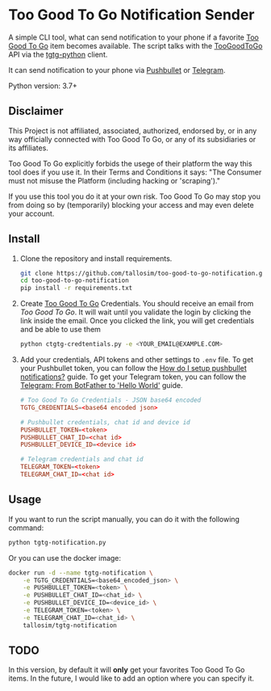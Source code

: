 # Too Good To Go Notification Sender

A simple CLI tool, what can send notification to your phone if a favorite [Too Good To Go](https://toogoodtogo.com/) item becomes available.
The script talks with the [TooGoodToGo](https://toogoodtogo.com/) API via the [tgtg-python](https://github.com/ahivert/tgtg-python) client.

It can send notification to your phone via [Pushbullet](https://www.pushbullet.com/) or [Telegram](https://telegram.org/).

Python version: 3.7+

## Disclaimer

This Project is not affiliated, associated, authorized, endorsed by, or in any way officially connected with Too Good To Go, or any of its subsidiaries or its affiliates.

Too Good To Go explicitly forbids the usege of their platform the way this tool does if you use it. In their Terms and Conditions it says: "The Consumer must not misuse the Platform (including hacking or 'scraping')."

If you use this tool you do it at your own risk. Too Good To Go may stop you from doing so by (temporarily) blocking your access and may even delete your account.

## Install

1. Clone the repository and install requirements.

    ```bash
    git clone https://github.com/tallosim/too-good-to-go-notification.git
    cd too-good-to-go-notification
    pip install -r requirements.txt
    ```

2. Create [Too Good To Go](https://toogoodtogo.com/) Credentials.
    You should receive an email from *Too Good To Go*. It will wait until you validate the login by clicking the link inside the email.
    Once you clicked the link, you will get credentials and be able to use them

    ```bash
    python ctgtg-credtentials.py -e <YOUR_EMAIL@EXAMPLE.COM>
    ```

3. Add your credentials, API tokens and other settings to `.env` file. To get your Pushbullet token, you can follow the [How do I setup pushbullet notifications?](https://myspool.com/content/how-do-i-setup-pushbullet-notifications) guide. To get your Telegram token, you can follow the [Telegram: From BotFather to 'Hello World'](https://core.telegram.org/bots/tutorial) guide.

    ```conf
    # Too Good To Go Credentials - JSON base64 encoded
    TGTG_CREDENTIALS=<base64 encoded json>

    # Pushbullet credentials, chat id and device id
    PUSHBULLET_TOKEN=<token>
    PUSHBULLET_CHAT_ID=<chat id>
    PUSHBULLET_DEVICE_ID=<device id>

    # Telegram credentials and chat id
    TELEGRAM_TOKEN=<token>
    TELEGRAM_CHAT_ID=<chat id>
    ```

## Usage

If you want to run the script manually, you can do it with the following command:

```bash
python tgtg-notification.py
```

Or you can use the docker image:

```bash
docker run -d --name tgtg-notification \
    -e TGTG_CREDENTIALS=<base64_encoded_json> \
    -e PUSHBULLET_TOKEN=<token> \
    -e PUSHBULLET_CHAT_ID=<chat_id> \
    -e PUSHBULLET_DEVICE_ID=<device_id> \
    -e TELEGRAM_TOKEN=<token> \
    -e TELEGRAM_CHAT_ID=<chat_id> \
    tallosim/tgtg-notification
```

## TODO

In this version, by default it will **only** get your favorites Too Good To Go items. In the future, I would like to add an option where you can specify it.
